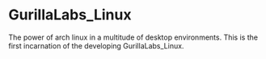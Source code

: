 # GurillaLabs_Linux
The power of arch linux in a multitude of desktop environments. This is the first incarnation of the developing GurillaLabs_Linux.
